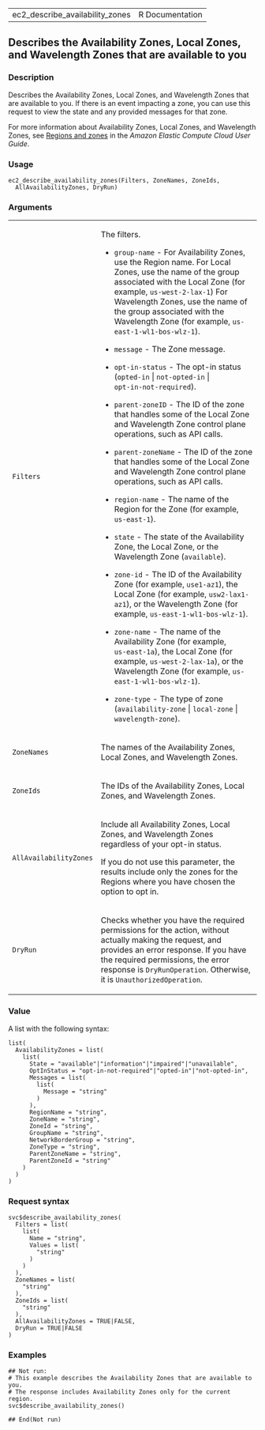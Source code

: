 <table style="width: 100%;">
<tbody>
<tr class="odd">
<td>ec2_describe_availability_zones</td>
<td style="text-align: right;">R Documentation</td>
</tr>
</tbody>
</table>

## Describes the Availability Zones, Local Zones, and Wavelength Zones that are available to you

### Description

Describes the Availability Zones, Local Zones, and Wavelength Zones that
are available to you. If there is an event impacting a zone, you can use
this request to view the state and any provided messages for that zone.

For more information about Availability Zones, Local Zones, and
Wavelength Zones, see [Regions and
zones](https://docs.aws.amazon.com/AWSEC2/latest/UserGuide/using-regions-availability-zones.html)
in the *Amazon Elastic Compute Cloud User Guide*.

### Usage

    ec2_describe_availability_zones(Filters, ZoneNames, ZoneIds,
      AllAvailabilityZones, DryRun)

### Arguments

<table>
<colgroup>
<col style="width: 35%" />
<col style="width: 65%" />
</colgroup>
<tbody>
<tr class="odd">
<td><code
id="ec2_describe_availability_zones_:_Filters">Filters</code></td>
<td><p>The filters.</p>
<ul>
<li><p><code>group-name</code> - For Availability Zones, use the Region
name. For Local Zones, use the name of the group associated with the
Local Zone (for example, <code>us-west-2-lax-1</code>) For Wavelength
Zones, use the name of the group associated with the Wavelength Zone
(for example, <code>us-east-1-wl1-bos-wlz-1</code>).</p></li>
<li><p><code>message</code> - The Zone message.</p></li>
<li><p><code style="white-space: pre;">⁠opt-in-status⁠</code> - The opt-in
status (<code style="white-space: pre;">⁠opted-in⁠</code> | <code
style="white-space: pre;">⁠not-opted-in⁠</code> | <code
style="white-space: pre;">⁠opt-in-not-required⁠</code>).</p></li>
<li><p><code>parent-zoneID</code> - The ID of the zone that handles some
of the Local Zone and Wavelength Zone control plane operations, such as
API calls.</p></li>
<li><p><code>parent-zoneName</code> - The ID of the zone that handles
some of the Local Zone and Wavelength Zone control plane operations,
such as API calls.</p></li>
<li><p><code>region-name</code> - The name of the Region for the Zone
(for example, <code>us-east-1</code>).</p></li>
<li><p><code>state</code> - The state of the Availability Zone, the
Local Zone, or the Wavelength Zone (<code>available</code>).</p></li>
<li><p><code>zone-id</code> - The ID of the Availability Zone (for
example, <code>use1-az1</code>), the Local Zone (for example,
<code>usw2-lax1-az1</code>), or the Wavelength Zone (for example,
<code>us-east-1-wl1-bos-wlz-1</code>).</p></li>
<li><p><code>zone-name</code> - The name of the Availability Zone (for
example, <code style="white-space: pre;">⁠us-east-1a⁠</code>), the Local
Zone (for example, <code
style="white-space: pre;">⁠us-west-2-lax-1a⁠</code>), or the Wavelength
Zone (for example, <code>us-east-1-wl1-bos-wlz-1</code>).</p></li>
<li><p><code>zone-type</code> - The type of zone
(<code>availability-zone</code> | <code>local-zone</code> |
<code>wavelength-zone</code>).</p></li>
</ul></td>
</tr>
<tr class="even">
<td><code
id="ec2_describe_availability_zones_:_ZoneNames">ZoneNames</code></td>
<td><p>The names of the Availability Zones, Local Zones, and Wavelength
Zones.</p></td>
</tr>
<tr class="odd">
<td><code
id="ec2_describe_availability_zones_:_ZoneIds">ZoneIds</code></td>
<td><p>The IDs of the Availability Zones, Local Zones, and Wavelength
Zones.</p></td>
</tr>
<tr class="even">
<td><code
id="ec2_describe_availability_zones_:_AllAvailabilityZones">AllAvailabilityZones</code></td>
<td><p>Include all Availability Zones, Local Zones, and Wavelength Zones
regardless of your opt-in status.</p>
<p>If you do not use this parameter, the results include only the zones
for the Regions where you have chosen the option to opt in.</p></td>
</tr>
<tr class="odd">
<td><code
id="ec2_describe_availability_zones_:_DryRun">DryRun</code></td>
<td><p>Checks whether you have the required permissions for the action,
without actually making the request, and provides an error response. If
you have the required permissions, the error response is
<code>DryRunOperation</code>. Otherwise, it is
<code>UnauthorizedOperation</code>.</p></td>
</tr>
</tbody>
</table>

### Value

A list with the following syntax:

    list(
      AvailabilityZones = list(
        list(
          State = "available"|"information"|"impaired"|"unavailable",
          OptInStatus = "opt-in-not-required"|"opted-in"|"not-opted-in",
          Messages = list(
            list(
              Message = "string"
            )
          ),
          RegionName = "string",
          ZoneName = "string",
          ZoneId = "string",
          GroupName = "string",
          NetworkBorderGroup = "string",
          ZoneType = "string",
          ParentZoneName = "string",
          ParentZoneId = "string"
        )
      )
    )

### Request syntax

    svc$describe_availability_zones(
      Filters = list(
        list(
          Name = "string",
          Values = list(
            "string"
          )
        )
      ),
      ZoneNames = list(
        "string"
      ),
      ZoneIds = list(
        "string"
      ),
      AllAvailabilityZones = TRUE|FALSE,
      DryRun = TRUE|FALSE
    )

### Examples

    ## Not run: 
    # This example describes the Availability Zones that are available to you.
    # The response includes Availability Zones only for the current region.
    svc$describe_availability_zones()

    ## End(Not run)
